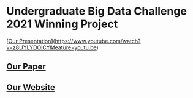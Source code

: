 # Undergraduate Big Data Challenge 2021 Winning Project

[[Our Presentation](https://img.youtube.com/vi/z8UYLYDOlCY/0.jpg)](https://www.youtube.com/watch?v=z8UYLYDOlCY&feature=youtu.be)


## [Our Paper](https://drive.google.com/file/d/1ciaEi1lhlp-HmbseojAO3Pf0tmh9imER/view)


## [Our Website](https://share.streamlit.io/xiaoyu-ben-wang/deepreli/main/app.py)
